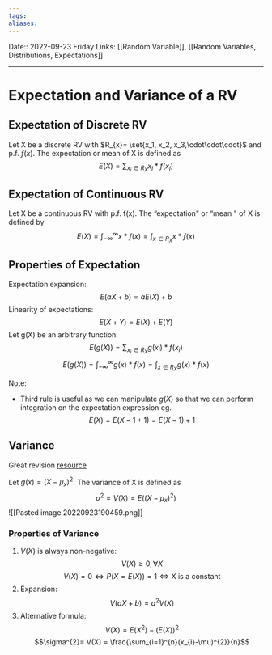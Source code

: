 ```yaml
---
tags: 
aliases: 
---
```

Date:: 2022-09-23 Friday
Links: [[Random Variable]], [[Random Variables, Distributions, Expectations]]
- - -
# Expectation and Variance of a RV

## Expectation of Discrete RV

Let X be a discrete RV with $R_{x}= \set{x_1, x_2, x_3,\cdot\cdot\cdot}$  and p.f. $f(x)$. The expectation or mean of X is defined as $$E(X) = \sum_{x_{i} \in R_{X}} x_i*f(x_{i})$$
## Expectation of Continuous RV

Let X be a continuous RV with p.f. f(x). The “expectation" or “mean " of X is defined by $$E(X) = \int_{-\infty}^{\infty} x*f(x) = \int_{x \in R_{X}} x*f(x)$$
## Properties of Expectation

Expectation expansion: $$E(aX + b) = aE(X) +b$$
Linearity of expectations: $$E(X + Y) = E(X) + E(Y)$$
Let g(X) be an arbitrary function:
$$E(g(X)) = \sum_{x_{i} \in R_{X}} g(x_i)*f(x_{i})$$
$$E(g(X)) = \int_{-\infty}^{\infty} g(x)*f(x) = \int_{x \in R_{X}} g(x)*f(x)$$

Note:
- Third rule is useful as we can manipulate $g(X)$ so that we can perform integration on the expectation expression eg. $$E(X) = E(X - 1 + 1) = E(X - 1) + 1$$
## Variance

Great revision [resource](https://www.ncl.ac.uk/webtemplate/ask-assets/external/maths-resources/statistics/descriptive-statistics/variance-and-standard-deviation.html#:~:text=The%20population%20variance%20is%20the,x1%2Cx2%2C%E2%80%A6)

Let $g(x) = (X - \mu_x)^2$. The variance of X is defined as $$\sigma^2= V(X) = E((X - \mu_x)^2)$$
![[Pasted image 20220923190459.png]]

### Properties of Variance

1. $V(X)$ is always non-negative:$$ V(X) \geq 0 , \forall X$$$$V(X) = 0 \iff P(X = E(X)) = 1\iff \text{X is a constant}$$
2. Expansion: $$V(aX + b) = a^{2}V(X)$$
3. Alternative formula: $$V(X) = E(X^{2})- (E(X))^{2}$$$$\sigma^{2}= V(X) = \frac{\sum_{i=1}^{n}(x_{i}-\mu)^{2}}{n}$$
